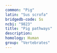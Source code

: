 ```yaml
---
common: "Pig"
latin: "Sus scrofa"
bridgedb-code: Ss
ncbi: "9823"
title: "Pig pathways"
description:
homology: Human
group: "Vertebrates"
---
```

